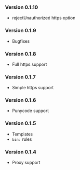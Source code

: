 ### Version 0.1.10

* rejectUnauthorized https option

### Version 0.1.9

* Bugfixes

### Version 0.1.8

* Full https support

### Version 0.1.7

* Simple https support

### Version 0.1.6

* Punycode support

### Version 0.1.5

* Templates
* `bin:` rules

### Version 0.1.4

* Proxy support
